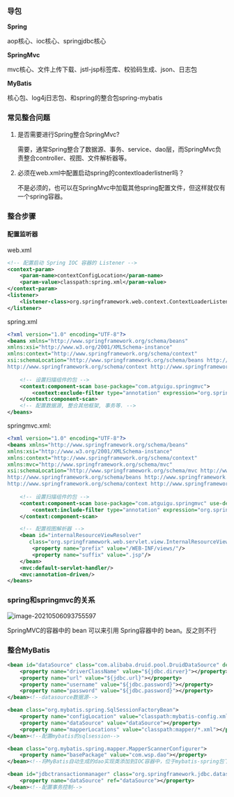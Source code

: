 ### 导包

**Spring**

aop核心、ioc核心、springjdbc核心

**SpringMvc**

mvc核心、文件上传下载、jstl-jsp标签库、校验码生成、json、日志包

**MyBatis**

核心包、log4j日志包、和spring的整合包spring-mybatis

### 常见整合问题

1. 是否需要进行Spring整合SpringMvc?

   需要，通常Spring整合了数据源、事务、service、dao层，而SpringMvc负责整合controller、视图、文件解析器等。

2. 必须在web.xml中配置启动spring的contextloaderlistner吗？

   不是必须的，也可以在SpringMvc中加载其他spring配置文件，但这样就仅有一个spring容器。

### 整合步骤

#### 配置监听器

web.xml

```xml
<!-- 配置启动 Spring IOC 容器的 Listener -->
<context-param>
    <param-name>contextConfigLocation</param-name>
    <param-value>classpath:spring.xml</param-value>
</context-param>
<listener>
    <listener-class>org.springframework.web.context.ContextLoaderListener</listener-class>
</listener>
```

spring.xml

```xml
<?xml version="1.0" encoding="UTF-8"?>
<beans xmlns="http://www.springframework.org/schema/beans"
xmlns:xsi="http://www.w3.org/2001/XMLSchema-instance"
xmlns:context="http://www.springframework.org/schema/context"
xsi:schemaLocation="http://www.springframework.org/schema/beans http://www.springframework.org/schema/beans/spring-beans.xsd
http://www.springframework.org/schema/context http://www.springframework.org/schema/context/spring-context-4.0.xsd">
 
    <!-- 设置扫描组件的包 -->
    <context:component-scan base-package="com.atguigu.springmvc">
		<context:exclude-filter type="annotation" expression="org.springframework.stereotype.Controller"/>
	</context:component-scan>
    <!-- 配置数据源, 整合其他框架, 事务等. -->
</beans>
```

springmvc.xml:

```xml
<?xml version="1.0" encoding="UTF-8"?>
<beans xmlns="http://www.springframework.org/schema/beans"
xmlns:xsi="http://www.w3.org/2001/XMLSchema-instance"
xmlns:context="http://www.springframework.org/schema/context"
xmlns:mvc="http://www.springframework.org/schema/mvc"
xsi:schemaLocation="http://www.springframework.org/schema/mvc http://www.springframework.org/schema/mvc/spring-mvc-4.0.xsd
http://www.springframework.org/schema/beans http://www.springframework.org/schema/beans/spring-beans.xsd
http://www.springframework.org/schema/context http://www.springframework.org/schema/context/spring-context-4.0.xsd">
 
    <!-- 设置扫描组件的包 -->
    <context:component-scan base-package="com.atguigu.springmvc" use-default-filters="false">
        <context:include-filter type="annotation" expression="org.springframework.stereotype.Controller"/>
    </context:component-scan>

    <!-- 配置视图解析器 -->
    <bean id="internalResourceViewResolver"
       class="org.springframework.web.servlet.view.InternalResourceViewResolver">
        <property name="prefix" value="/WEB-INF/views/"/>
        <property name="suffix" value=".jsp"/>
    </bean>
    <mvc:default-servlet-handler/> 
    <mvc:annotation-driven/> 
</beans>
```

### spring和springmvc的关系

![image-20210506093755597](https://imagebag.oss-cn-chengdu.aliyuncs.com/img/image-20210506093755597.png)

SpringMVC的容器中的 bean 可以来引用 Spring容器中的 bean。反之则不行

### 整合MyBatis

```xml
<bean id="dataSource" class="com.alibaba.druid.pool.DruidDataSource" destroy-method="close">
    <property name="driverClassName" value="${jdbc.dirver}"></property>
    <property name="url" value="${jdbc.url}"></property>
    <property name="username" value="${jdbc.password}"></property>
    <property name="password" value="${jdbc.password}"></property>
</bean><!--datasource数据源-->

<bean class="org.mybatis.spring.SqlSessionFactoryBean">
    <property name="configLocation" value="classpath:mybatis-config.xml"></property>
    <property name="dataSource" value="dataSource"></property>
    <property name="mapperLocations" value="classpath:mapper/*.xml"></property>
</bean><!--配置mybatis的sqlsession-->

<bean class="org.mybatis.spring.mapper.MapperScannerConfigurer">
    <property name="basePackage" value="com.wsp.dao"></property>
</bean><!--将MyBatis自动生成的dao实现类添加到IOC容器中，位于mybatis-spring包下-->

<bean id="jdbctransactionmanager" class="org.springframework.jdbc.datasource.DataSourceTransactionManager">
    <property name="dataSource" ref="dataSource"></property>
</bean><!--配置事务控制-->
```

